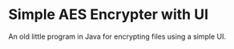 # Simple AES Encrypter with UI

An old little program in Java for encrypting files using a simple UI. 
